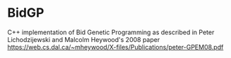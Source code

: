 # BidGP

C++ implementation of Bid Genetic Programming as described in Peter Lichodzijewski and Malcolm Heywood's 2008 paper https://web.cs.dal.ca/~mheywood/X-files/Publications/peter-GPEM08.pdf
